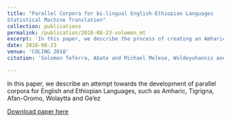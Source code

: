 ```yaml
---
title: "Parallel Corpora for bi-lingual English-Ethiopian Languages
Statistical Machine Translation"
collection: publications
permalink: /publication/2018-08-23-solomon_mt
excerpt: 'In this paper, we describe the process of creating an Amharic Dependency Treebank, which is the first attempt to introduce Universal Dependencies (UD) into Amharic.'
date: 2018-08-23
venue: 'COLING 2018'
citation: 'Solomon Teferra, Abate and Michael Melese, Woldeyohannis and Martha Yifiru, Tachbelie and Million, Meshesha and Solomon, Atinafu and Wondwossen, Mulugeta and Yaregal, Assabie and Hafte, Abera and Biniyam Ephrem, Seyoum, and Tewodros, Abebe and Wondimagegnhue, Tsegaye and Amanuel, Lemma and Tsegaye, Andargie and Seifedin,  Shifaw (2018). &quot;Parallel Corpora for bi-lingual English-Ethiopian Languages.&quot; <i>COLING 2018</i>.'

---
```

In this paper, we describe an attempt towards the development of parallel corpora for English and Ethiopian Languages, such as Amharic, Tigrigna, Afan-Oromo, Wolaytta and Ge’ez

[Download paper here](http://aclweb.org/anthology/C18-1262)